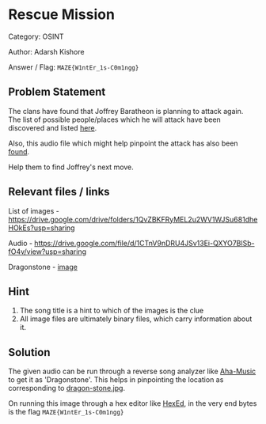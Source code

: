 # **Rescue Mission**

Category: OSINT

Author: Adarsh Kishore

Answer / Flag: `MAZE{W1ntEr_1s-C0m1ngg}`

## Problem Statement

The clans have found that Joffrey Baratheon is planning to attack again. The list of possible people/places which he will attack have been discovered and listed [here](https://drive.google.com/drive/folders/1QvZBKFRyMEL2u2WV1WJSu681dheHOkEs?usp=sharing).

Also, this audio file which might help pinpoint the attack has also been [found](https://drive.google.com/file/d/1CTnV9nDRU4JSv13Ei-QXYO7BlSb-fO4v/view?usp=sharing).

Help them to find Joffrey's next move.

## Relevant files / links

List of images - https://drive.google.com/drive/folders/1QvZBKFRyMEL2u2WV1WJSu681dheHOkEs?usp=sharing

Audio - https://drive.google.com/file/d/1CTnV9nDRU4JSv13Ei-QXYO7BlSb-fO4v/view?usp=sharing

Dragonstone - [image](dragon-stone.jpg)

## Hint

1. The song title is a hint to which of the images is the clue
2. All image files are ultimately binary files, which carry information about it.

## Solution

The given audio can be run through a reverse song analyzer like [Aha-Music](https://www.aha-music.com/identify-songs-music-recognition-online) to get it as 'Dragonstone'. This helps in pinpointing the location as corresponding to [dragon-stone.jpg](dragon-stone.jpg).

On running this image through a hex editor like [HexEd](https://hexed.it), in the very end bytes is the flag `MAZE{W1ntEr_1s-C0m1ngg}`
